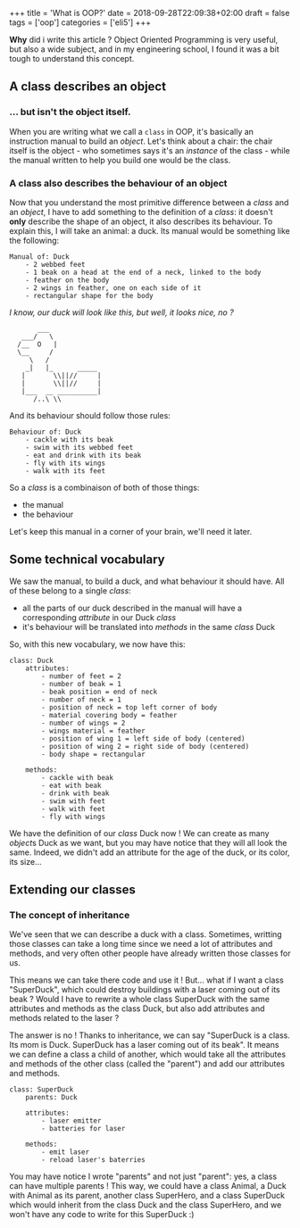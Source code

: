 +++
title = 'What is OOP?'
date = 2018-09-28T22:09:38+02:00
draft = false
tags = ['oop']
categories = ['eli5']
+++

**Why** did i write this article ? Object Oriented Programming is very useful, but also a wide subject, and in my engineering school, I found it was a bit tough to understand this concept.

## A class describes an object

### ... but isn't the object itself.

When you are writing what we call a `class` in OOP, it's basically an instruction manual to build an *object*. Let's think about a chair: the chair itself is the object - who sometimes says it's an *instance* of the class - while the manual written to help you build one would be the class.

### A class also describes the behaviour of an object

Now that you understand the most primitive difference between a *class* and an *object*, I have to add something to the definition of a *class*: it doesn't **only** describe the shape of an object, it also describes its behaviour. To explain this, I will take an animal: a duck. Its manual would be something like the following:

```
Manual of: Duck
    - 2 webbed feet
    - 1 beak on a head at the end of a neck, linked to the body
    - feather on the body
    - 2 wings in feather, one on each side of it
    - rectangular shape for the body
```

*I know, our duck will look like this, but well, it looks nice, no ?*

```
       ___
   ___/   \
  /__  O   |
  \__     /
     \   /
    _|   |_      _____
   |       \\||//     |
   |       \\||//     |
   |___  __ __________|
      /..\ \\
```

And its behaviour should follow those rules:

```
Behaviour of: Duck
    - cackle with its beak
    - swim with its webbed feet
    - eat and drink with its beak
    - fly with its wings
    - walk with its feet
```

So a *class* is a combinaison of both of those things:
- the manual
- the behaviour

Let's keep this manual in a corner of your brain, we'll need it later.

## Some technical vocabulary

We saw the manual, to build a duck, and what behaviour it should have. All of these belong to a single *class*:
- all the parts of our duck described in the manual will have a corresponding *attribute* in our Duck *class*
- it's behaviour will be translated into *methods* in the same *class* Duck

So, with this new vocabulary, we now have this:

```
class: Duck
    attributes:
        - number of feet = 2
        - number of beak = 1
        - beak position = end of neck
        - number of neck = 1
        - position of neck = top left corner of body
        - material covering body = feather
        - number of wings = 2
        - wings material = feather
        - position of wing 1 = left side of body (centered)
        - position of wing 2 = right side of body (centered)
        - body shape = rectangular
    
    methods:
        - cackle with beak
        - eat with beak
        - drink with beak
        - swim with feet
        - walk with feet
        - fly with wings
```

We have the definition of our *class* Duck now ! We can create as many *object*s Duck as we want, but you may have notice that they will all look the same. Indeed, we didn't add an attribute for the age of the duck, or its color, its size...

## Extending our classes

### The concept of inheritance

We've seen that we can describe a duck with a class. Sometimes, writting those classes can take a long time since we need a lot of attributes and methods, and very often other people have already written those classes for us.

This means we can take there code and use it ! But... what if I want a class "SuperDuck", which could destroy buildings with a laser coming out of its beak ? Would I have to rewrite a whole class SuperDuck with the same attributes and methods as the class Duck, but also add attributes and methods related to the laser ?

The answer is no ! Thanks to inheritance, we can say "SuperDuck is a class. Its mom is Duck. SuperDuck has a laser coming out of its beak". It means we can define a class a child of another, which would take all the attributes and methods of the other class (called the "parent") and add our attributes and methods.

```
class: SuperDuck
    parents: Duck

    attributes:
        - laser emitter
        - batteries for laser

    methods:
        - emit laser
        - reload laser's baterries
```

You may have notice I wrote "parents" and not just "parent": yes, a class can have multiple parents ! This way, we could have a class Animal, a Duck with Animal as its parent, another class SuperHero, and a class SuperDuck which would inherit from the class Duck and the class SuperHero, and we won't have any code to write for this SuperDuck :)

